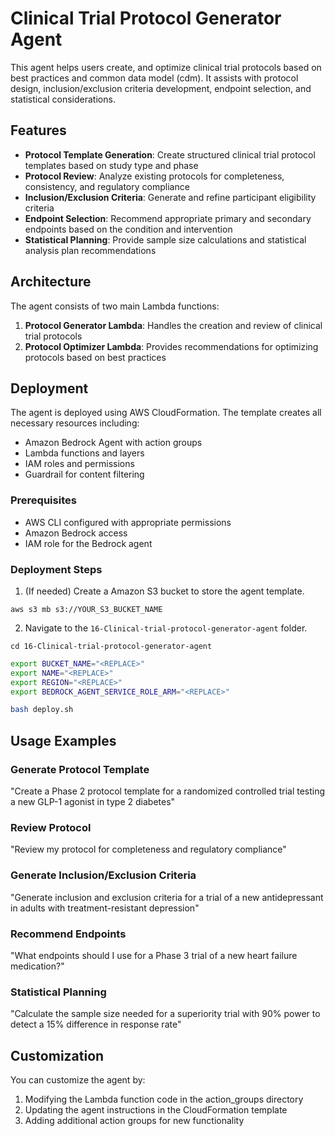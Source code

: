 # Clinical Trial Protocol Generator Agent

This agent helps users create, and optimize clinical trial protocols based on best practices and common data model (cdm). It assists with protocol design, inclusion/exclusion criteria development, endpoint selection, and statistical considerations.

## Features

- **Protocol Template Generation**: Create structured clinical trial protocol templates based on study type and phase
- **Protocol Review**: Analyze existing protocols for completeness, consistency, and regulatory compliance
- **Inclusion/Exclusion Criteria**: Generate and refine participant eligibility criteria
- **Endpoint Selection**: Recommend appropriate primary and secondary endpoints based on the condition and intervention
- **Statistical Planning**: Provide sample size calculations and statistical analysis plan recommendations

## Architecture

The agent consists of two main Lambda functions:

1. **Protocol Generator Lambda**: Handles the creation and review of clinical trial protocols
2. **Protocol Optimizer Lambda**: Provides recommendations for optimizing protocols based on best practices

## Deployment

The agent is deployed using AWS CloudFormation. The template creates all necessary resources including:

- Amazon Bedrock Agent with action groups
- Lambda functions and layers
- IAM roles and permissions
- Guardrail for content filtering

### Prerequisites

- AWS CLI configured with appropriate permissions
- Amazon Bedrock access
- IAM role for the Bedrock agent

### Deployment Steps

1. (If needed) Create a Amazon S3 bucket to store the agent template.

`aws s3 mb s3://YOUR_S3_BUCKET_NAME`

2. Navigate to the `16-Clinical-trial-protocol-generator-agent` folder.

`cd 16-Clinical-trial-protocol-generator-agent`

```bash
export BUCKET_NAME="<REPLACE>"
export NAME="<REPLACE>"
export REGION="<REPLACE>"
export BEDROCK_AGENT_SERVICE_ROLE_ARM="<REPLACE>"

bash deploy.sh
```

## Usage Examples

### Generate Protocol Template

"Create a Phase 2 protocol template for a randomized controlled trial testing a new GLP-1 agonist in type 2 diabetes"

### Review Protocol

"Review my protocol for completeness and regulatory compliance"

### Generate Inclusion/Exclusion Criteria

"Generate inclusion and exclusion criteria for a trial of a new antidepressant in adults with treatment-resistant depression"

### Recommend Endpoints

"What endpoints should I use for a Phase 3 trial of a new heart failure medication?"

### Statistical Planning

"Calculate the sample size needed for a superiority trial with 90% power to detect a 15% difference in response rate"

## Customization

You can customize the agent by:

1. Modifying the Lambda function code in the action_groups directory
2. Updating the agent instructions in the CloudFormation template
3. Adding additional action groups for new functionality
